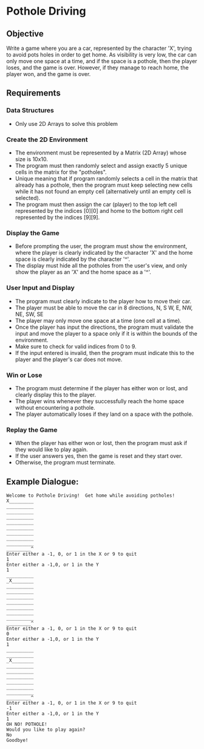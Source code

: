 # Pothole Driving

## Objective

Write a game where you are a car, represented by the character 'X', trying to avoid pots holes in order to get home. As visibility is very low, the car can only move one space at a time, and if the space is a pothole, then the player loses, and the game is over. However, if they manage to reach home, the player won, and the game is over.

## Requirements

### Data Structures

- Only use 2D Arrays to solve this problem

### Create the 2D Environment

- The environment must be represented by a Matrix (2D Array) whose size is 10x10.
- The program must then randomly select and assign exactly 5 unique cells in the matrix for the "potholes".
- Unique meaning that if program randomly selects a cell in the matrix that already has a pothole, then the program must keep selecting new cells while it has not found an empty cell (alternatively until an empty cell is selected).
- The program must then assign the car (player) to the top left cell represented by the indices [0][0] and home to the bottom right cell represented by the indices [9][9].

### Display the Game

- Before prompting the user, the program must show the environment, where the player is clearly indicated by the character 'X' and the home space is clearly indicated by the character '^'.
- The display must hide all the potholes from the user's view, and only show the player as an 'X' and the home space as a '^'.

### User Input and Display

- The program must clearly indicate to the player how to move their car.
- The player must be able to move the car in 8 directions,
N, S W, E, NW, NE, SW, SE
- The player may only move one space at a time (one cell at a time).
- Once the player has input the directions, the program must validate the input and move the player to a space only if it is within the bounds of the environment.
- Make sure to check for valid indices from 0 to 9.
- If the input entered is invalid, then the program must indicate this to the player and the player's car does not move.

### Win or Lose

- The program must determine if the player has either won or lost, and clearly display this to the player.
- The player wins whenever they successfully reach the home space without encountering a pothole.
- The player automatically loses if they land on a space with the pothole.

### Replay the Game

- When the player has either won or lost, then the program must ask if they would like to play again.
- If the user answers yes, then the game is reset and they start over.
- Otherwise, the program must terminate.

## Example Dialogue:
```
Welcome to Pothole Driving!  Get home while avoiding potholes!  
X_________  
__________  
__________  
__________  
__________  
__________  
__________  
__________  
__________  
_________^  
Enter either a -1, 0, or 1 in the X or 9 to quit  
1  
Enter either a -1,0, or 1 in the Y  
1  
__________  
_X________  
__________  
__________  
__________  
__________  
__________  
__________  
__________  
_________^  
Enter either a -1, 0, or 1 in the X or 9 to quit  
0  
Enter either a -1,0, or 1 in the Y  
1  
__________  
__________  
_X________  
__________  
__________  
__________  
__________  
__________  
__________  
_________^  
Enter either a -1, 0, or 1 in the X or 9 to quit  
-1  
Enter either a -1,0, or 1 in the Y  
1  
OH NO! POTHOLE!  
Would you like to play again?  
No  
Goodbye!
```